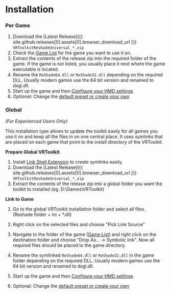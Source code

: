 ﻿---
---

Installation
=======

### Per Game 

1. Download the [Latest Release]({{ site.github.releases[0].assets[0].browser_download_url }}) `VRToolkitReshadeUniversal_*.zip`
2. Check the [Game List](/gamelist.html) for the game you want to use it on.
3. Extract the contents of the release zip into the required folder of the game.
   If the game is not listed, you usually place it next where the game executable is located.
4. Rename the `ReShade64.dll` or `ReShade32.dll` depending on the required DLL.
   Usually modern games use the 64 bit version and renamed to dxgi.dll.
5. Start up the game and then [Configure your HMD settings](/configuration.html)
6. *Optional:* Change the [default preset or create your own](/presets.html) 

### Global
*(For Experienced Users Only)*

This installation type allows to update the toolkit easily for all games you use it on and keep
all the files in on one central place. It uses symlinks that are placed on each game that point
to the install directory of the VRToolkit.

**Prepare Global VRToolkit**
1. Install [Link Shell Extension](https://schinagl.priv.at/nt/hardlinkshellext/linkshellextension.html) 
   to create symlinks easily.
1. Download the [Latest Release]({{ site.github.releases[0].assets[0].browser_download_url }}) `VRToolkitReshadeUniversal_*.zip`
3. Extract the contents of the release zip into a global folder you want the toolkit to installed
   (eg. D:\Games\VRToolkit)
   
**Link to Game**
1. Go to the global VRToolkit installation folder and select all files. (Reshade folder + ini + *.dll)
2. Right click on the selected files and choose "Pick Link Source"
3. Navigate to the folder of the game ([Game List](/gamelist.html)) and right click on the destination
   folder and choose "Drop As... -> Symbolic link". Now all required files should be placed to the game directory.
4. Rename the symlinked `ReShade64.dll` or `ReShade32.dll` in the game folder depending on the required DLL.
   Usually modern games use the 64 bit version and renamed to dxgi.dll.
   
5. Start up the game and then [Configure your HMD settings](/configuration.html)
6. Optional: Change the [default preset  or create your own](/presets.html) 
